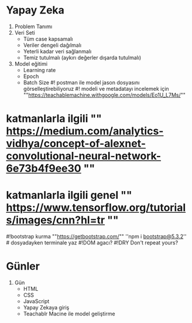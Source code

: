 # Yapay Zeka
1. Problem Tanımı
2. Veri Seti
    * Tüm case kapsamalı
    * Veriler dengeli dağılmalı
    * Yeterli kadar veri sağlanmalı
    * Temiz tutulmalı (aykırı değerler dışarda tutulmalı)
3. Model eğitimi
    * Learning rate
    * Epoch
    * Batch Size
#! postman ile model jason dosyasını görselleştirebiliyoruz
#! modeli ve metadatayı incelemek için ""https://teachablemachine.withgoogle.com/models/Eo1U_L7Ms/""

# katmanlarla ilgili "" https://medium.com/analytics-vidhya/concept-of-alexnet-convolutional-neural-network-6e73b4f9ee30 ""
# katmanlarla ilgili genel "" https://www.tensorflow.org/tutorials/images/cnn?hl=tr ""

#!bootstrap kurma ""https://getbootstrap.com/"" ''npm i bootstrap@5.3.2'' # dosyadayken terminale yaz
#!DOM agacı?
#!DRY Don't repeat yours?

# Günler
1. Gün
    * HTML
    * CSS
    * JavaScript
    * Yapay Zekaya giriş
    * Teachablr Macine ile model geliştirme
